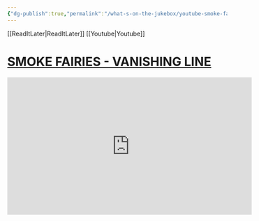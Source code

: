 ```yaml
---
{"dg-publish":true,"permalink":"/what-s-on-the-jukebox/youtube-smoke-fairies-vanishing-line/"}
---
```


[[ReadItLater\|ReadItLater]] [[Youtube\|Youtube]]


# [SMOKE FAIRIES - VANISHING LINE](https://youtu.be/Sd04uUuSvgw?si=7tqtyl1Pq1hWXK6b)

<iframe width="560" height="315" src="https://www.youtube-nocookie.com/embed/Sd04uUuSvgw" title="YouTube video player" frameborder="0" allow="accelerometer; autoplay; clipboard-write; encrypted-media; gyroscope; picture-in-picture" allowfullscreen></iframe>